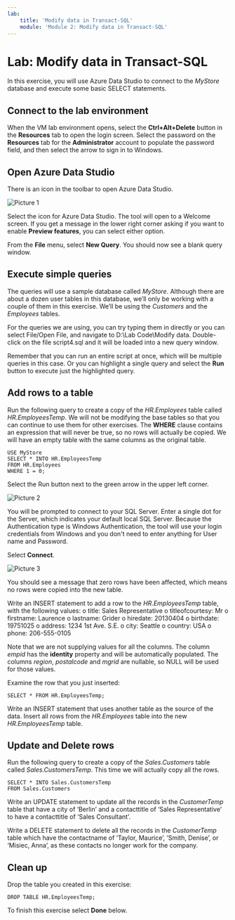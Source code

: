 ```yaml
---
lab:
    title: 'Modify data in Transact-SQL'
    module: 'Module 2: Modify data in Transact-SQL'
---
```


# Lab: Modify data in Transact-SQL
 
In this exercise, you will use Azure Data Studio to connect to the _MyStore_ database and execute some basic SELECT statements.

## Connect to the lab environment

When the VM lab environment opens, select the  **Ctrl+Alt+Delete** button in the **Resources** tab to open the login screen. 
Select the password on the **Resources** tab for the **Administrator** account to populate the password field, and then select the arrow to sign in to Windows.

## Open Azure Data Studio

There is an icon in the toolbar to open Azure Data Studio. 

![Picture 1](../media/Module1-Unit6-picture1.png)

Select the icon for Azure Data Studio. The tool will open to a Welcome screen. If you get a message in the lower right corner asking if you want to enable **Preview features**, you can select either option. 

From the **File** menu, select **New Query**. You should now see a blank query window. 

## Execute simple queries
The queries will use a sample database called _MyStore_. Although there are about a dozen user tables in this database, we’ll only be working with a couple of them in this exercise. We’ll be using the _Customers_ and the _Employees_ tables. 

For the queries we are using, you can try typing them in directly or you can select File/Open File, and navigate to D:\Lab Code\Modify data. Double-click on the file script4.sql and it will be loaded into a new query window.

Remember that you can run an entire script at once, which will be multiple queries in this case. Or you can highlight a single query and select the **Run** button to execute just the highlighted query. 

## Add rows to a table

Run the following query to create a copy of the _HR.Employees_ table called _HR.EmployeesTemp_. We will not be modifying the base tables so that you can continue to use them for other exercises. The **WHERE** clause contains an expression that will never be true, so no rows will actually be copied. We will have an empty table with the same columns as the original table.

```tsql
USE MyStore
SELECT * INTO HR.EmployeesTemp
FROM HR.Employees
WHERE 1 = 0;
```

Select the Run button next to the green arrow in the upper left corner.  

![Picture 2](../media/Module1-Unit6-picture2.png)

You will be prompted to connect to your SQL Server. Enter a single dot for the Server, which indicates your default local SQL Server. Because the Authentication type is Windows Authentication, the tool will use your login credentials from Windows and you don't need to enter anything for User name and Password. 

Select **Connect**. 

![Picture 3](../media/Module1-Unit6-picture3.png)

You should see a message that zero rows have been affected, which means no rows were copied into the new table. 

Write an INSERT statement to add a row to the _HR.EmployeesTemp_ table, with the following values:
o	title: Sales Representative
o	titleofcourtesy: Mr
o	firstname: Laurence
o	lastname: Grider
o	hiredate: 20130404
o	birthdate: 19751025
o	address: 1234 1st Ave. S.E.
o	city: Seattle
o	country: USA
o	phone: 206-555-0105

Note that we are not supplying values for all the columns.  The column _empid_ has the **identity** property and will be automatically populated. The columns _region_,  _postalcode_ and _mgrid_ are nullable, so NULL will be used for those values. 

Examine the row that you just inserted:

```tsql
SELECT * FROM HR.EmployeesTemp;
```
Write an INSERT statement that uses another table as the source of the data. Insert all rows from the _HR.Employees_ table into the new _HR.EmployeesTemp_ table. 


## Update and Delete rows 

Run the following query to create a copy of the _Sales.Customers_ table called _Sales.CustomersTemp_. This time we will actually copy all the rows.

```tsql
SELECT * INTO Sales.CustomersTemp
FROM Sales.Customers
```

Write an UPDATE statement to update all the records in the _CustomerTemp_ table that have a city of ‘Berlin’ and a contacttitle of ‘Sales Representative’ to have a contacttitle of ‘Sales Consultant’.

Write a DELETE statement to delete all the records in the _CustomerTemp_ table which have the contactname of ‘Taylor, Maurice’, ‘Smith, Denise’, or ‘Misiec, Anna’, as these contacts no longer work for the company. 


## Clean up
Drop the table you created in this exercise:

```tsql
DROP TABLE HR.EmployeesTemp;
```

To finish this exercise select **Done** below.
